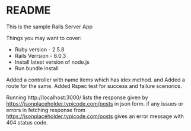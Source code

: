 # README

This is the sample Rails Server App

Things you may want to cover:

* Ruby version - 2.5.8
* Rails Verrsion - 6.0.3
* Install latest version of node.js
* Run bundle install

Added a controller with name items which has idex method. and Added a route for the same.
Added Rspec test for success and failure scenorios.

Running http://localhost:3000/ lists the response given by https://jsonplaceholder.typicode.com/posts in json form. if any issues or errors in fetching response from https://jsonplaceholder.typicode.com/posts gives an error message with 404 status code.
